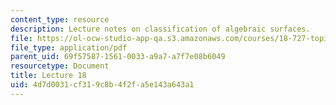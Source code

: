 ```yaml
---
content_type: resource
description: Lecture notes on classification of algebraic surfaces.
file: https://ol-ocw-studio-app-qa.s3.amazonaws.com/courses/18-727-topics-in-algebraic-geometry-algebraic-surfaces-spring-2008/4d7d0031cf319c8b4f2fa5e143a643a1_lect18.pdf
file_type: application/pdf
parent_uid: 69f57587-1561-0033-a9a7-a7f7e08b6049
resourcetype: Document
title: Lecture 18
uid: 4d7d0031-cf31-9c8b-4f2f-a5e143a643a1
---
```

